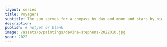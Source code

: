 ```yaml
---
layout: series
title: Voyagers
subtitle: The sun serves for a compass by day and moon and stars by night
description:
publish: # notyet or blank
image: /assets/p/paintings/davina-stephens-2022010.jpg
year: 2022
---
```

